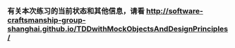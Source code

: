 ### 有关本次练习的当前状态和其他信息，请看 http://software-craftsmanship-group-shanghai.github.io/TDDwithMockObjectsAndDesignPrinciples/
